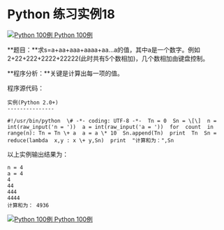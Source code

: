 Python 练习实例18
=============

 [![Python 100例](../images/up.gif) Python 100例](python-100-examples.html)

**题目：**求s=a+aa+aaa+aaaa+aa...a的值，其中a是一个数字。例如2+22+222+2222+22222(此时共有5个数相加)，几个数相加由键盘控制。

**程序分析：**关键是计算出每一项的值。

程序源代码：
```
实例(Python 2.0+)
---------------

#!/usr/bin/python  \# -*- coding: UTF-8 -*-  Tn = 0  Sn = \[\]  n = int(raw_input('n = '))  a = int(raw_input('a = '))  for  count  in  range(n): Tn = Tn \+ a  a = a \* 10  Sn.append(Tn)  print  Tn  Sn = reduce(lambda  x,y : x \+ y,Sn)  print  "计算和为：",Sn
```
以上实例输出结果为：
```
n = 4
a = 4
4
44
444
4444
计算和为： 4936
```
 [![Python 100例](../images/up.gif) Python 100例](python-100-examples.html)